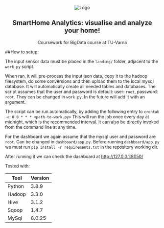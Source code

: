 <p align="center">
    <img src="https://emojipedia-us.s3.dualstack.us-west-1.amazonaws.com/thumbs/120/apple/285/house_1f3e0.png" alt="Logo" >
    <h2 align="center">SmartHome Analytics: visualise and analyze your home!</h2>
    <p align="center">Coursework for BigData course at TU-Varna</p>
</p>


##How to setup:

The input sensor data must be placed in the `landing/` folder, adjacent to the `work.py` script.

When ran, it will pre-process the input json data, copy it to the hadoop filesystem, do some conversions and then 
upload them to the local mysql database.
It will automatically create all needed tables and databases. The script assumes 
that the user and password is default: user: `root`, password: `root`.
They can be changed in `work.py`. In the future will add it with an argument.

The script can be run automatically, by adding the following entry to `crontab -e`:
`0 0 * * * <path-to-work.py>`
This will run the job once every day at midnight, which is the recommended interval.
It can also be directly invoked from the command line at any time.

For the dashboard we again assume that the mysql user and password are `root`. Can be changed in `dashboard/app.py`.
Before running `dashboard/app.py` we must run `pip install -r requirements.txt` in the repository working dir.

After running it we can check the dashboard at http://127.0.0.1:8050/


Tested with:

| Tool     | Version | 
| -------- |---------| 
| Python   | 3.8.9   | 
| Hadoop   | 3.3.0   | 
| Hive     | 3.1.2   | 
| Sqoop    | 1.4.7   | 
| MySql    | 8.0.25  | 
